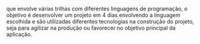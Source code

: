 que envolve várias trilhas com diferentes linguagens de programação, o objetivo é desenvolver um projeto em 4 dias envolvendo a linguagem escolhida e são utilizadas diferentes tecnologias na construção do projeto, seja para agilizar na produção ou favorecer no objetivo principal da aplicação.
